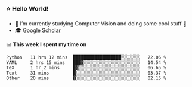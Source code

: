 ### ⭐️ Hello World!

<!--
**hologerry/hologerry** is a ✨ _special_ ✨ repository because its `README.md` (this file) appears on your GitHub profile.

Here are some ideas to get you started:

- 🔭 I’m currently working and studying on Computer Vision
- 🌱 I’m currently learning at Peking University
- 💬 Ask me about 
- 📫 How to reach me: E-mail
- 😄 Pronouns: he/his
- ⚡ Fun fact: Music is the Power
-->


- 🔭 I’m currently studying Computer Vision and doing some cool stuff 🤖
- 🎓 [Google Scholar](https://scholar.google.com/citations?user=3ykqW9wAAAAJ&hl=en)


📊 **This week I spent my time on**

<!--START_SECTION:waka-->
```text
Python   11 hrs 12 mins  ██████████████████░░░░░░░   72.06 % 
YAML     2 hrs 15 mins   ███▓░░░░░░░░░░░░░░░░░░░░░   14.54 % 
TeX      1 hr 2 mins     █▓░░░░░░░░░░░░░░░░░░░░░░░   06.65 % 
Text     31 mins         █░░░░░░░░░░░░░░░░░░░░░░░░   03.37 % 
Other    20 mins         ▓░░░░░░░░░░░░░░░░░░░░░░░░   02.15 % 
```
<!--END_SECTION:waka-->
